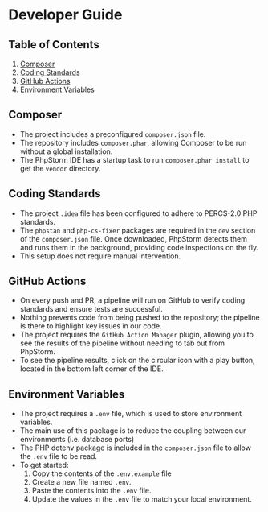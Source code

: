 # Developer Guide

## Table of Contents

1. [Composer](#composer)
2. [Coding Standards](#coding-standards)
3. [GitHub Actions](#github-actions)
4. [Environment Variables](#environment-variables)

## Composer

- The project includes a preconfigured `composer.json` file.
- The repository includes `composer.phar`, allowing Composer to be run without a global installation.
- The PhpStorm IDE has a startup task to run `composer.phar install` to get the `vendor` directory.

## Coding Standards

- The project `.idea` file has been configured to adhere to PERCS-2.0 PHP standards.
- The `phpstan` and `php-cs-fixer` packages are required in the `dev` section of the `composer.json` file. Once
  downloaded, PhpStorm detects them and runs them in the background, providing code inspections on the fly.
- This setup does not require manual intervention.

## GitHub Actions

- On every push and PR, a pipeline will run on GitHub to verify coding standards and ensure tests are successful.
- Nothing prevents code from being pushed to the repository; the pipeline is there to highlight key issues in our code.
- The project requires the `GitHub Action Manager` plugin, allowing you to see the results of the pipeline without
  needing to tab out from PhpStorm.
- To see the pipeline results, click on the circular icon with a play button, located in the bottom left corner of the
  IDE.

## Environment Variables

- The project requires a `.env` file, which is used to store environment variables.
- The main use of this package is to reduce the coupling between our environments (i.e. database ports)
- The PHP dotenv package is included in the `composer.json` file to allow the `.env` file to be read.
- To get started:
  1. Copy the contents of the `.env.example` file
  2. Create a new file named `.env`.
  3. Paste the contents into the `.env` file.
  4. Update the values in the `.env` file to match your local environment.


